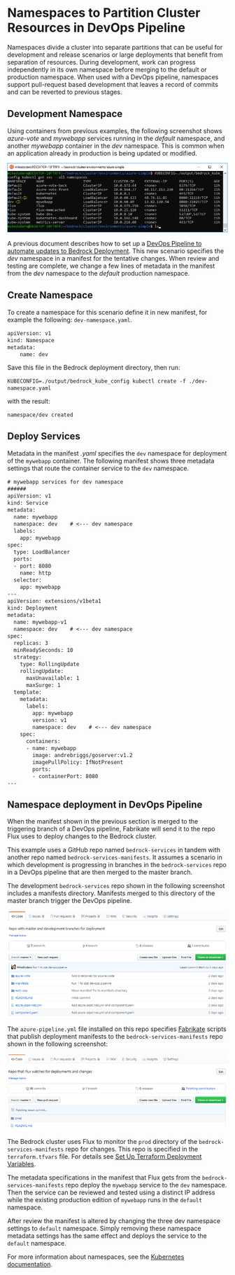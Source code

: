 # Namespaces to Partition Cluster Resources in DevOps Pipeline
Namespaces divide a cluster into separate partitions that can be useful for development and release scenarios or large deployments that benefit from separation of resources.  During development, work can progress independently in its own namespace before merging to the default or production namespace.  When used with a DevOps pipeline, namespaces support pull-request based development that leaves a record of commits and can be reverted to previous stages.

## Development Namespace
Using containers from previous examples, the following screenshot shows *azure-vote* and *mywebapp* services running in the *default* namespace, and another *mywebapp* container in the *dev* namespace.  This is common when an application already in production is being updated or modified.

![Namespaces](./images/namespaces1.png)

A previous document describes how to set up a [DevOps Pipeline to automate updates to Bedrock Deployment](README.md).  This new scenario specifies the *dev* namespace in a manifest for the tentative changes.  When review and testing are complete, we change a few lines of metadata in the manifest from the *dev* namespace to the *default* production namespace.

## Create Namespace
To create a namespace for this scenario define it in new manifest, for example the following: `dev-namespace.yaml`.
```
apiVersion: v1
kind: Namespace
metadata:
    name: dev
```
Save this file in the Bedrock deployment directory, then run: 

```
KUBECONFIG=./output/bedrock_kube_config kubectl create -f ./dev-namespace.yaml
```
with the result:
```
namespace/dev created
```

##  Deploy Services
Metadata in the manifest *.yaml* specifies the `dev` namespace for deployment of the `mywebapp` container.  The following manifest shows three metadata settings that route the container service to the `dev` namespace.  

```
# mywebapp services for dev namespace
######
apiVersion: v1
kind: Service
metadata:
  name: mywebapp
  namespace: dev    # <--- dev namespace
  labels:
    app: mywebapp
spec:
  type: LoadBalancer
  ports:
  - port: 8080
    name: http
  selector:
    app: mywebapp
---
apiVersion: extensions/v1beta1
kind: Deployment
metadata:
  name: mywebapp-v1
  namespace: dev    # <--- dev namespace
spec:
  replicas: 3
  minReadySeconds: 10 
  strategy:
    type: RollingUpdate 
    rollingUpdate:
      maxUnavailable: 1 
      maxSurge: 1 
  template:
    metadata:
      labels:
        app: mywebapp
        version: v1
        namespace: dev    # <--- dev namespace
    spec:
      containers:
      - name: mywebapp
        image: andrebriggs/goserver:v1.2
        imagePullPolicy: IfNotPresent
        ports:
        - containerPort: 8080
---
```

## Namespace deployment in DevOps Pipeline
When the manifest shown in the previous section is merged to the triggering branch of a DevOps pipeline, Fabrikate will send it to the repo Flux uses to deploy changes to the Bedrock cluster.

This example uses a GitHub repo named `bedrock-services` in tandem with another repo named `bedrock-services-manifests`.  It assumes a scenario in which development is progressing in branches in the `bedrock-services` repo in a DevOps pipeline that are then merged to the master branch.

The development `bedrock-services` repo shown in the following screenshot includes a manifests directory.  Manifests merged to this directory of the master branch trigger the DevOps pipeline.

![Namespaces-Services-repo](./images/namespaces-services-repo.png)

The `azure-pipeline.yml` file installed on this repo specifies [Fabrikate](../fabrikate/README.md) scripts that publish deployment manifests to the `bedrock-services-manifests` repo shown in the following screenshot:

![Namespaces-Services-Manifests-repo](./images/namespaces-services-manifests-repo.png)

The Bedrock cluster uses Flux to monitor the `prod` directory of the `bedrock-services-manifests` repo for changes.  This repo is specified in the `terraform.tfvars` file.  For details see [Set Up Terraform Deployment Variables](../azure-simple/README.md#set-up-terraform-deployment-variables).

The metadata specifications in the manifest that Flux gets from the `bedrock-services-manifests` repo deploy the `mywebapp` service to the `dev` namespace.  Then the service can be reviewed and tested using a distinct IP address while the existing production edition of `mywebapp` runs in the `default` namespace.

After review the manifest is altered by changing the three dev namespace settings to `default` namespace.  Simply removing these namespace metadata settings has the same effect and deploys the service to the `default` namespace.


For more information about namespaces, see the [Kubernetes documentation](https://kubernetes.io/docs/concepts/overview/working-with-objects/namespaces/).
